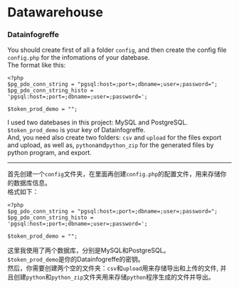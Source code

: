 # Datawarehouse
### Datainfogreffe

You should create first of all a folder ``config``, and then create the config file ``config.php``  for the infomations of your datebase.  
The format like this:  
 
    <?php
    $pg_pdo_conn_string = "pgsql:host=;port=;dbname=;user=;password=";
    $pg_pdo_conn_string_histo = 'pgsql:host=;port=;dbname=;user=;password=';

    $token_prod_demo = "";
 
I used two datebases in this project: MySQL and PostgreSQL.  
``$token_prod_demo`` is your key of Datainfogreffe.  
And, you need also create two folders: ``csv`` and ``upload`` for the files export and upload, as well as, ``python``and``python_zip`` for the generated files by python program, and export.
 
* * *
 
首先创建一个``config``文件夹，在里面再创建``config.php``的配置文件，用来存储你的数据库信息。  
格式如下：  
 
    <?php
    $pg_pdo_conn_string = "pgsql:host=;port=;dbname=;user=;password=";
    $pg_pdo_conn_string_histo = 'pgsql:host=;port=;dbname=;user=;password=';

    $token_prod_demo = "";
 
这里我使用了两个数据库，分别是MySQL和PostgreSQL。  
``$token_prod_demo``是你的Datainfogreffe的密钥。  
然后，你需要创建两个空的文件夹：``csv``和``upload``用来存储导出和上传的文件, 并且创建``python``和``python_zip``文件夹用来存储``python``程序生成的文件并导出。